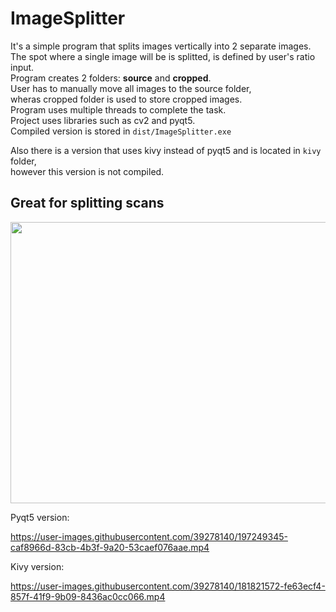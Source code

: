 # ImageSplitter  
It's a simple program that splits images vertically into 2 separate images.  
The spot where a single image will be is splitted, is defined by user's ratio input.  
Program creates 2 folders: **source** and **cropped**.  
User has to manually move all images to the source folder,  
wheras cropped folder is used to store cropped images.  
Program uses multiple threads to complete the task.  
Project uses libraries such as cv2 and pyqt5.  
Compiled version is stored in `dist/ImageSplitter.exe`  

Also there is a version that uses kivy instead of pyqt5 and is located in `kivy` folder,  
however this version is not compiled.



## Great for splitting scans
<p float="left">
<img src="https://user-images.githubusercontent.com/39278140/180551386-86e4cb95-188a-4c50-bab3-011ab4c96435.png" height="450" width="600"  />
</p>



Pyqt5 version:

https://user-images.githubusercontent.com/39278140/197249345-caf8966d-83cb-4b3f-9a20-53caef076aae.mp4



Kivy version:

https://user-images.githubusercontent.com/39278140/181821572-fe63ecf4-857f-41f9-9b09-8436ac0cc066.mp4  















